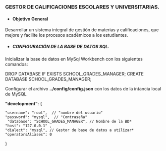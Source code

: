 ### GESTOR DE CALIFICACIONES ESCOLARES Y UNIVERSITARIAS.


- #### Objetivo General
Desarrollar un sistema integral de gestión de materias y calificaciones, que mejore y facilite los procesos académicos a los estudiantes.

- ##### CONFIGURACIÓN DE LA BASE DE DATOS SQL.
Inicializar la base de datos en MySql Workbench con los siguientes comandos:

DROP DATABASE IF EXISTS SCHOOL_GRADES_MANAGER;
CREATE DATABASE SCHOOL_GRADES_MANAGER;

Configurar el archivo **../config/config.json** con los datos de la intancia local de MySQL

   **"development"**: {
   
    "username": "root",  // "nombre del usuario"
    "password": "mysql",  // "Contraseña"
	 "database": "SCHOOL_GRADES_MANAGER", // Nombre de la BD*
    "host": "127.0.0.1" ,
    "dialect": "mysql", // Gestor de base de datos a utilizar*
    "operatorsAliases": 0
  }

